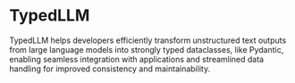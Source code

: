 # TypedLLM
TypedLLM helps developers efficiently transform unstructured text outputs from large language models into strongly typed dataclasses, like Pydantic, enabling seamless integration with applications and streamlined data handling for improved consistency and maintainability.
